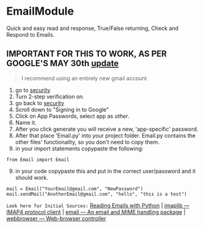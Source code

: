 # EmailModule
Quick and easy read and response, True/False returning, Check and Respond to Emails.

## IMPORTANT FOR THIS TO WORK, AS PER GOOGLE'S MAY 30th [update](https://www.google.com/search?q=may+30+less+secure+apps+gmail&oq=may+30+less+secure+ap&aqs=chrome.1.69i57j0i512j0i22i30.4725j0j7&sourceid=chrome&ie=UTF-8)
> I recommend using an entirely new gmail account
1. go to [security](https://myaccount.google.com/u/2/security?hl=en)
2. Turn 2-step verification on.
3. go back to [security](https://myaccount.google.com/u/2/security?hl=en)
4. Scroll down to "Signing in to Google"
5. Click on App Passwords, select app as _other_. 
6. Name it.
7. After you click generate you will receive a new, 'app-specific' password.
8. After that place 'Email.py' into your project folder. Email.py contains the other files' functionality, so you don't need to copy them.
9. in your import statements copypaste the following:

```
from Email import Email
```
9. in your code copypaste this and put in the correct user/password and it should work.
```
mail = Email("YourEmail@gmail.com", "NewPassword")
mail.sendMail("AnotherEmail@gmail.com", "hello", "this is a test")
```





`Look here for Initial Sources:` [Reading Emails with Python](https://www.thepythoncode.com/article/reading-emails-in-python) | 
[imaplib — IMAP4 protocol client](https://docs.python.org/3/library/imaplib.html) | 
[email — An email and MIME handling package](https://docs.python.org/3/library/email.html) | 
[webbrowser — Web-browser controller](https://docs.python.org/3/library/webbrowser.html)
